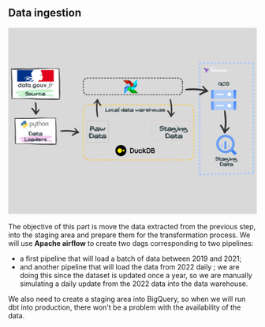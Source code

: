 ## Data ingestion
![Data ingestion General architecture](../images/data_ingestion.png)

The objective of this part is move the data extracted from the previous step, into the staging area and prepare them for the transformation process.
We will use **Apache airflow** to create two dags corresponding to two pipelines:
* a first pipeline that will load a  batch of data between 2019 and 2021;
* and another pipeline that will load the data from 2022 daily ; we are doing this since the dataset is updated once a year, so we are manually simulating a daily update from the 2022 data into the data warehouse.

We also need to create a staging area into BigQuery, so when we will run dbt into production, there won't be a problem with the availability of the data.
